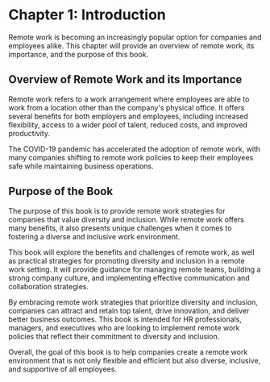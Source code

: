 Chapter 1: Introduction
=======================

Remote work is becoming an increasingly popular option for companies and employees alike. This chapter will provide an overview of remote work, its importance, and the purpose of this book.

Overview of Remote Work and its Importance
------------------------------------------

Remote work refers to a work arrangement where employees are able to work from a location other than the company's physical office. It offers several benefits for both employers and employees, including increased flexibility, access to a wider pool of talent, reduced costs, and improved productivity.

The COVID-19 pandemic has accelerated the adoption of remote work, with many companies shifting to remote work policies to keep their employees safe while maintaining business operations.

Purpose of the Book
-------------------

The purpose of this book is to provide remote work strategies for companies that value diversity and inclusion. While remote work offers many benefits, it also presents unique challenges when it comes to fostering a diverse and inclusive work environment.

This book will explore the benefits and challenges of remote work, as well as practical strategies for promoting diversity and inclusion in a remote work setting. It will provide guidance for managing remote teams, building a strong company culture, and implementing effective communication and collaboration strategies.

By embracing remote work strategies that prioritize diversity and inclusion, companies can attract and retain top talent, drive innovation, and deliver better business outcomes. This book is intended for HR professionals, managers, and executives who are looking to implement remote work policies that reflect their commitment to diversity and inclusion.

Overall, the goal of this book is to help companies create a remote work environment that is not only flexible and efficient but also diverse, inclusive, and supportive of all employees.
